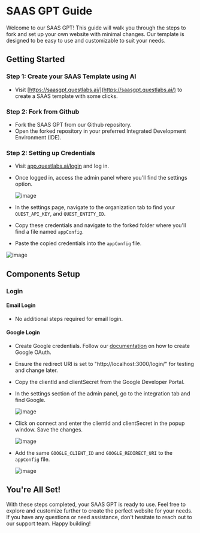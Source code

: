 # SAAS GPT Guide

Welcome to our SAAS GPT! This guide will walk you through the steps to fork and set up your own website with minimal changes. Our template is designed to be easy to use and customizable to suit your needs.

## Getting Started

### Step 1: Create your SAAS Template using AI
- Visit [https://saasgpt.questlabs.ai/](https://saasgpt.questlabs.ai/) to create a SAAS template with some clicks.

### Step 2: Fork from Github
- Fork the SAAS GPT from our Github repository.
- Open the forked repository in your preferred Integrated Development Environment (IDE).

### Step 2: Setting up Credentials
- Visit [app.questlabs.ai/login](https://app.questlabs.ai/login) and log in.
- Once logged in, access the admin panel where you'll find the settings option.
  
  ![image](https://github.com/Quest-Labs-INC/quest-dashboard-starter-template/assets/107596444/627b8efd-5c41-4b14-8c67-80b235265c26)

- In the settings page, navigate to the organization tab to find your `QUEST_API_KEY`, and `QUEST_ENTITY_ID`.
- Copy these credentials and navigate to the forked folder where you'll find a file named `appConfig`.
- Paste the copied credentials into the `appConfig` file.

![image](https://github.com/Quest-Labs-INC/quest-dashboard-starter-template/assets/163984275/776f722d-9cbd-4b2e-bc86-3fa28fd11725)


## Components Setup

### Login
#### Email Login
- No additional steps required for email login.

#### Google Login
- Create Google credentials. Follow our [documentation](https://docs.questlabs.ai/integrations/google-oauth) on how to create Google OAuth.
- Ensure the redirect URI is set to "http://localhost:3000/login/" for testing and change later.
- Copy the clientId and clientSecret from the Google Developer Portal.
- In the settings section of the admin panel, go to the integration tab and find Google.

  ![image](https://github.com/Quest-Labs-INC/quest-dashboard-starter-template/assets/107596444/01352d02-6871-437d-ac02-368d6a929a51)

- Click on connect and enter the clientId and clientSecret in the popup window. Save the changes.

  ![image](https://github.com/Quest-Labs-INC/quest-dashboard-starter-template/assets/107596444/4bc96f57-44b7-4b4e-be25-b4ac157cf6d3)

- Add the same `GOOGLE_CLIENT_ID` and `GOOGLE_REDIRECT_URI` to the `appConfig` file.

  ![image](https://github.com/Quest-Labs-INC/quest-dashboard-starter-template/assets/163984275/ecfdfd33-aa5a-4dc9-ad4b-6d22fc695700)


## You're All Set!
With these steps completed, your SAAS GPT is ready to use. Feel free to explore and customize further to create the perfect website for your needs. If you have any questions or need assistance, don't hesitate to reach out to our support team. Happy building!


